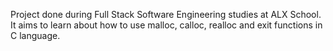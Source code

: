 Project done during Full Stack Software Engineering studies at ALX School. It aims to learn about how to use malloc, calloc, realloc and exit functions in C language.
